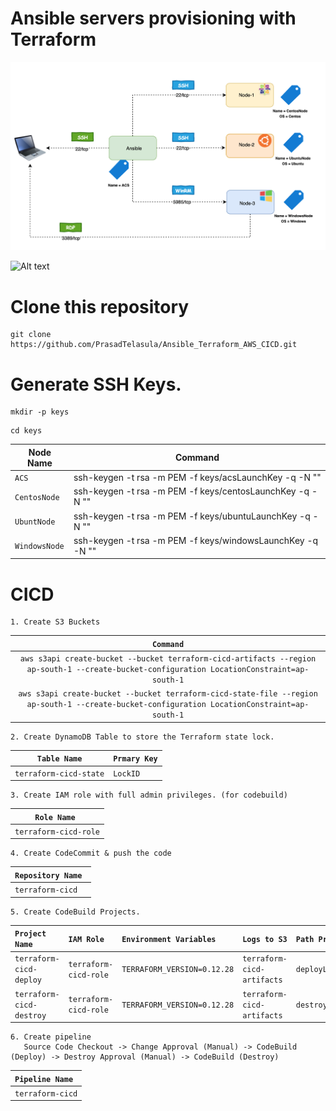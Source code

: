 # Ansible servers provisioning with Terraform

![Alt text](https://github.com/PrasadTelasula/Ansible/blob/master/arch_diag/arch_diag.png?raw=true "Architecture")


![Alt text](https://github.com/PrasadTelasula/Ansible/blob/master/arch_diag/cicd_diag.png?raw=true "CICD")


# Clone this repository

````
git clone https://github.com/PrasadTelasula/Ansible_Terraform_AWS_CICD.git
````


# Generate SSH Keys.

````
mkdir -p keys
````
````
cd keys
````


| Node Name | Command                    |
| ------------- | ------------------------------ |
| `ACS`      | ssh-keygen -t rsa -m PEM -f keys/acsLaunchKey -q -N ""      |
| `CentosNode`   | ssh-keygen -t rsa -m PEM -f keys/centosLaunchKey -q -N ""     |
| `UbuntNode`   | ssh-keygen -t rsa -m PEM -f keys/ubuntuLaunchKey -q -N ""     |
| `WindowsNode`   | ssh-keygen -t rsa -m PEM -f keys/windowsLaunchKey -q -N ""    |


# CICD 
````
1. Create S3 Buckets
````
   | `Command` |
   | :---------: |
   | `aws s3api create-bucket --bucket terraform-cicd-artifacts --region ap-south-1 --create-bucket-configuration LocationConstraint=ap-south-1` |
   | `aws s3api create-bucket --bucket terraform-cicd-state-file --region ap-south-1 --create-bucket-configuration LocationConstraint=ap-south-1` |



````
2. Create DynamoDB Table to store the Terraform state lock.
````
   | `Table Name` | `Prmary Key` |
   | ------------ | ----------- |
   | `terraform-cicd-state` | `LockID` |

````
3. Create IAM role with full admin privileges. (for codebuild)
````
   | `Role Name ` |
   | ------------ |
   | `terraform-cicd-role` |

````
4. Create CodeCommit & push the code
````
   | `Repository Name `|
   | ----------------- |
   | `terraform-cicd` |
````
5. Create CodeBuild Projects.
````
   | `Project Name` |  `IAM Role` | `Environment Variables` | `Logs to S3`  | `Path Prefix` |
   | :-------------- | :----------- | :----------------------- | :------------- | :------------- |
   | `terraform-cicd-deploy` | `terraform-cicd-role` | `TERRAFORM_VERSION=0.12.28` | `terraform-cicd-artifacts` | `deployLogs` |
   | `terraform-cicd-destroy` | `terraform-cicd-role` | `TERRAFORM_VERSION=0.12.28` | `terraform-cicd-artifacts` | `destroyLogs` |

````
6. Create pipeline
   Source Code Checkout -> Change Approval (Manual) -> CodeBuild (Deploy) -> Destroy Approval (Manual) -> CodeBuild (Destroy)
````
   | `Pipeline Name ` |
   | ---------------- |
   | `terraform-cicd` |
